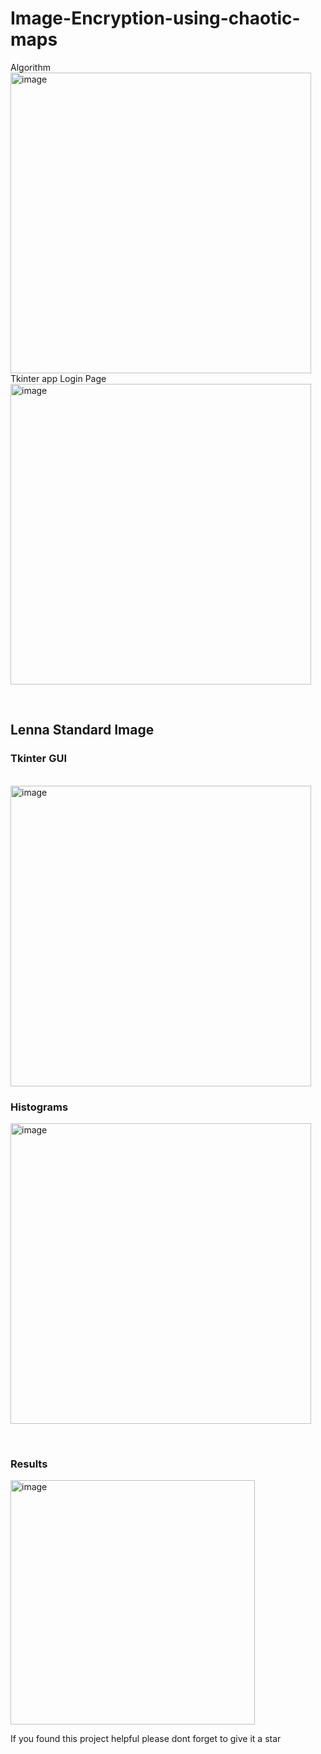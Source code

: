 # Image-Encryption-using-chaotic-maps

Algorithm
<br>
<img width="481" alt="image" src="https://github.com/HARSHIL00-7/Image-Encryption-using-chaotic-maps/assets/74018905/b1abb7ec-5618-42ec-ba36-f1bba9c8962e">
<br>
Tkinter app Login Page
<br><img width="481" alt="image" src="https://github.com/HARSHIL00-7/Image-Encryption-using-chaotic-maps/assets/74018905/3dedc3b6-2be8-4da8-8667-a937fa032aa6">

<br><h2>Lenna Standard Image</h2>
<h3>Tkinter GUI </h3>
<br><img width="481" alt="image" src="https://github.com/HARSHIL00-7/Image-Encryption-using-chaotic-maps/assets/74018905/619a10d2-c354-4c0d-9bfb-da7fbe3c112b">
<br><h3>Histograms</h3>
<img width="481" alt="image" src="https://github.com/HARSHIL00-7/Image-Encryption-using-chaotic-maps/assets/74018905/86b0828a-4a1b-4833-8218-4fe559ab86ef">

<br><h3>Results</h3> 
<img width="391" alt="image" src="https://github.com/HARSHIL00-7/Image-Encryption-using-chaotic-maps/assets/74018905/d6e6cd1f-252b-4499-93a4-06a837dc42be">

If you found this project helpful please dont forget to give it a star
